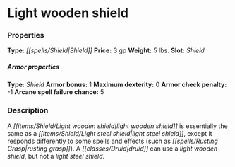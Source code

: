 ﻿---
Title: "Light wooden shield"
Type: "Shield"
Price: "3 gp"
Weight: "5 lbs."
Slot: "Shield"
Armor properties Type: "Shield"
Armor bonus: "1"
Maximum dexterity: "0"
Armor check penalty: "-1"
Arcane spell failure chance: "5"
Description: |
  "A light wooden shield is essentially the same as a light steel shield, except it responds differently to some spells and effects (such as _rusting grasp_). A druid can use a light wooden shield, but not a light steel shield."
Sources: "['Core Rulebook', 'Ultimate Equipment']"
---

# Light wooden shield

### Properties

**Type:** _[[spells/Shield|Shield]]_ **Price:** 3 gp **Weight:** 5 lbs. **Slot:** _Shield_

##### Armor properties

**Type:** _Shield_ **Armor bonus:** 1 **Maximum dexterity:** 0 **Armor check penalty:** -1 **Arcane spell failure chance:** 5

### Description

A _[[items/Shield/Light wooden shield|light wooden shield]]_ is essentially the same as a _[[items/Shield/Light steel shield|light steel shield]]_, except it responds differently to some spells and effects (such as _[[spells/Rusting Grasp|rusting grasp]]_). A _[[classes/Druid|druid]]_ can use a _light wooden shield_, but not a _light steel shield_.

